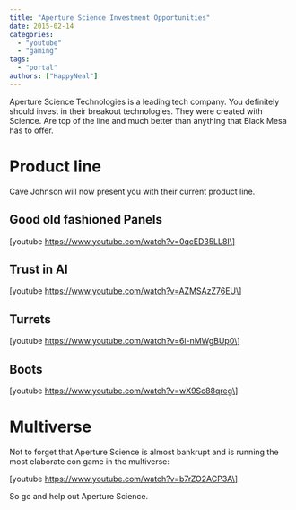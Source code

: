 ```yaml
---
title: "Aperture Science Investment Opportunities"
date: 2015-02-14
categories:
  - "youtube"
  - "gaming"
tags:
  - "portal"
authors: ["HappyNeal"]
---
```


Aperture Science Technologies is a leading tech company. You definitely should invest in their breakout technologies. They were created with Science. Are top of the line and much better than anything that Black Mesa has to offer.

# Product line

Cave Johnson will now present you with their current product line.

## Good old fashioned Panels

\[youtube https://www.youtube.com/watch?v=0qcED35LL8I\]

## Trust in AI

\[youtube https://www.youtube.com/watch?v=AZMSAzZ76EU\]

## Turrets

\[youtube https://www.youtube.com/watch?v=6i-nMWgBUp0\]

## Boots

\[youtube https://www.youtube.com/watch?v=wX9Sc88qreg\]

# Multiverse

Not to forget that Aperture Science is almost bankrupt and is running the most elaborate con game in the multiverse:

\[youtube https://www.youtube.com/watch?v=b7rZO2ACP3A\]

So go and help out Aperture Science.
